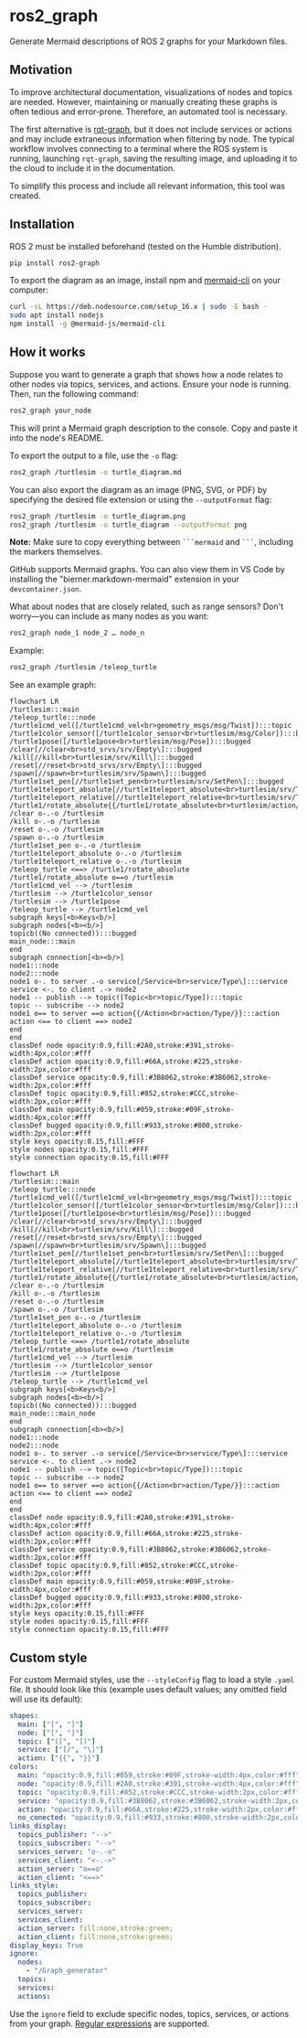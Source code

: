 # ros2_graph
Generate Mermaid descriptions of ROS 2 graphs for your Markdown files.

## Motivation

To improve architectural documentation, visualizations of nodes and topics are needed. However, maintaining or manually creating these graphs is often tedious and error-prone. Therefore, an automated tool is necessary.

The first alternative is [rqt-graph](http://wiki.ros.org/rqt_graph), but it does not include services or actions and may include extraneous information when filtering by node. The typical workflow involves connecting to a terminal where the ROS system is running, launching `rqt-graph`, saving the resulting image, and uploading it to the cloud to include it in the documentation.

To simplify this process and include all relevant information, this tool was created.

## Installation

ROS 2 must be installed beforehand (tested on the Humble distribution).

```bash
pip install ros2-graph
```

To export the diagram as an image, install npm and [mermaid-cli](https://github.com/mermaid-js/mermaid-cli) on your computer:

```bash
curl -sL https://deb.nodesource.com/setup_16.x | sudo -E bash -
sudo apt install nodejs
npm install -g @mermaid-js/mermaid-cli
```

## How it works

Suppose you want to generate a graph that shows how a node relates to other nodes via topics, services, and actions. Ensure your node is running. Then, run the following command:

```bash
ros2_graph your_node
```

This will print a Mermaid graph description to the console. Copy and paste it into the node's README. 

To export the output to a file, use the `-o` flag:

```bash
ros2_graph /turtlesim -o turtle_diagram.md
```

You can also export the diagram as an image (PNG, SVG, or PDF) by specifying the desired file extension or using the `--outputFormat` flag:

```bash
ros2_graph /turtlesim -o turtle_diagram.png
ros2_graph /turtlesim -o turtle_diagram --outputFormat png
```

**Note:** Make sure to copy everything between ` ```mermaid ` and ` ``` `, including the markers themselves.

GitHub supports Mermaid graphs. You can also view them in VS Code by installing the "bierner.markdown-mermaid" extension in your `devcontainer.json`.

What about nodes that are closely related, such as range sensors? Don't worry—you can include as many nodes as you want:

```bash
ros2_graph node_1 node_2 … node_n
```

Example:

```bash
ros2_graph /turtlesim /teleop_turtle
```
See an example graph:

```mermaid
flowchart LR
/turtlesim:::main
/teleop_turtle:::node
/turtle1cmd_vel([/turtle1cmd_vel<br>geometry_msgs/msg/Twist]):::topic
/turtle1color_sensor([/turtle1color_sensor<br>turtlesim/msg/Color]):::bugged
/turtle1pose([/turtle1pose<br>turtlesim/msg/Pose]):::bugged
/clear[//clear<br>std_srvs/srv/Empty\]:::bugged
/kill[//kill<br>turtlesim/srv/Kill\]:::bugged
/reset[//reset<br>std_srvs/srv/Empty\]:::bugged
/spawn[//spawn<br>turtlesim/srv/Spawn\]:::bugged
/turtle1set_pen[//turtle1set_pen<br>turtlesim/srv/SetPen\]:::bugged
/turtle1teleport_absolute[//turtle1teleport_absolute<br>turtlesim/srv/TeleportAbsolute\]:::bugged
/turtle1teleport_relative[//turtle1teleport_relative<br>turtlesim/srv/TeleportRelative\]:::bugged
/turtle1/rotate_absolute{{/turtle1/rotate_absolute<br>turtlesim/action/RotateAbsolute}}:::action
/clear o-.-o /turtlesim
/kill o-.-o /turtlesim
/reset o-.-o /turtlesim
/spawn o-.-o /turtlesim
/turtle1set_pen o-.-o /turtlesim
/turtle1teleport_absolute o-.-o /turtlesim
/turtle1teleport_relative o-.-o /turtlesim
/teleop_turtle <==> /turtle1/rotate_absolute
/turtle1/rotate_absolute o==o /turtlesim
/turtle1cmd_vel --> /turtlesim
/turtlesim --> /turtle1color_sensor
/turtlesim --> /turtle1pose
/teleop_turtle --> /turtle1cmd_vel
subgraph keys[<b>Keys<b/>]
subgraph nodes[<b><b/>]
topicb((No connected)):::bugged
main_node:::main
end
subgraph connection[<b><b/>]
node1:::node
node2:::node
node1 o-. to server .-o service[/Service<br>service/Type\]:::service
service <-. to client .-> node2
node1 -- publish --> topic([Topic<br>topic/Type]):::topic
topic -- subscribe --> node2
node1 o== to server ==o action{{/Action<br>action/Type/}}:::action
action <== to client ==> node2
end
end
classDef node opacity:0.9,fill:#2A0,stroke:#391,stroke-width:4px,color:#fff
classDef action opacity:0.9,fill:#66A,stroke:#225,stroke-width:2px,color:#fff
classDef service opacity:0.9,fill:#3B8062,stroke:#3B6062,stroke-width:2px,color:#fff
classDef topic opacity:0.9,fill:#852,stroke:#CCC,stroke-width:2px,color:#fff
classDef main opacity:0.9,fill:#059,stroke:#09F,stroke-width:4px,color:#fff
classDef bugged opacity:0.9,fill:#933,stroke:#800,stroke-width:2px,color:#fff
style keys opacity:0.15,fill:#FFF
style nodes opacity:0.15,fill:#FFF
style connection opacity:0.15,fill:#FFF
```
```
flowchart LR
/turtlesim:::main
/teleop_turtle:::node
/turtle1cmd_vel([/turtle1cmd_vel<br>geometry_msgs/msg/Twist]):::topic
/turtle1color_sensor([/turtle1color_sensor<br>turtlesim/msg/Color]):::bugged
/turtle1pose([/turtle1pose<br>turtlesim/msg/Pose]):::bugged
/clear[//clear<br>std_srvs/srv/Empty\]:::bugged
/kill[//kill<br>turtlesim/srv/Kill\]:::bugged
/reset[//reset<br>std_srvs/srv/Empty\]:::bugged
/spawn[//spawn<br>turtlesim/srv/Spawn\]:::bugged
/turtle1set_pen[//turtle1set_pen<br>turtlesim/srv/SetPen\]:::bugged
/turtle1teleport_absolute[//turtle1teleport_absolute<br>turtlesim/srv/TeleportAbsolute\]:::bugged
/turtle1teleport_relative[//turtle1teleport_relative<br>turtlesim/srv/TeleportRelative\]:::bugged
/turtle1/rotate_absolute{{/turtle1/rotate_absolute<br>turtlesim/action/RotateAbsolute}}:::action
/clear o-.-o /turtlesim
/kill o-.-o /turtlesim
/reset o-.-o /turtlesim
/spawn o-.-o /turtlesim
/turtle1set_pen o-.-o /turtlesim
/turtle1teleport_absolute o-.-o /turtlesim
/turtle1teleport_relative o-.-o /turtlesim
/teleop_turtle <==> /turtle1/rotate_absolute
/turtle1/rotate_absolute o==o /turtlesim
/turtle1cmd_vel --> /turtlesim
/turtlesim --> /turtle1color_sensor
/turtlesim --> /turtle1pose
/teleop_turtle --> /turtle1cmd_vel
subgraph keys[<b>Keys<b/>]
subgraph nodes[<b><b/>]
topicb((No connected)):::bugged
main_node:::main_node
end
subgraph connection[<b><b/>]
node1:::node
node2:::node
node1 o-. to server .-o service[/Service<br>service/Type\]:::service
service <-. to client .-> node2
node1 -- publish --> topic([Topic<br>topic/Type]):::topic
topic -- subscribe --> node2
node1 o== to server ==o action{{/Action<br>action/Type/}}:::action
action <== to client ==> node2
end
end
classDef node opacity:0.9,fill:#2A0,stroke:#391,stroke-width:4px,color:#fff
classDef action opacity:0.9,fill:#66A,stroke:#225,stroke-width:2px,color:#fff
classDef service opacity:0.9,fill:#3B8062,stroke:#3B6062,stroke-width:2px,color:#fff
classDef topic opacity:0.9,fill:#852,stroke:#CCC,stroke-width:2px,color:#fff
classDef main opacity:0.9,fill:#059,stroke:#09F,stroke-width:4px,color:#fff
classDef bugged opacity:0.9,fill:#933,stroke:#800,stroke-width:2px,color:#fff
style keys opacity:0.15,fill:#FFF
style nodes opacity:0.15,fill:#FFF
style connection opacity:0.15,fill:#FFF
```
## Custom style

For custom Mermaid styles, use the `--styleConfig` flag to load a style `.yaml` file. It should look like this (example uses default values; any omitted field will use its default):

```yaml
shapes:
  main: ["[", "]"]
  node: ["[", "]"]
  topic: ["([", "])"]
  service: ["[/", "\]"]
  action: ["{{", "}}"]
colors:
  main: "opacity:0.9,fill:#059,stroke:#09F,stroke-width:4px,color:#fff"
  node: "opacity:0.9,fill:#2A0,stroke:#391,stroke-width:4px,color:#fff"
  topic: "opacity:0.9,fill:#852,stroke:#CCC,stroke-width:2px,color:#fff"
  service: "opacity:0.9,fill:#3B8062,stroke:#3B6062,stroke-width:2px,color:#fff"
  action: "opacity:0.9,fill:#66A,stroke:#225,stroke-width:2px,color:#fff"
  no_conected: "opacity:0.9,fill:#933,stroke:#800,stroke-width:2px,color:#fff"
links_display:
  topics_publisher: "-->"
  topics_subscriber: "-->"
  services_server: "o-.-o"
  services_client: "<-.->"
  action_server: "o==o"
  action_client: "<==>"
links_style:
  topics_publisher:
  topics_subscriber:
  services_server:
  services_client:
  action_server: fill:none,stroke:green;
  action_client: fill:none,stroke:green;
display_keys: True
ignore:
  nodes:
    - "/Graph_generator"
  topics:
  services:
  actions:
```

Use the `ignore` field to exclude specific nodes, topics, services, or actions from your graph. [Regular expressions](https://docs.python.org/3/library/re.html) are supported.
